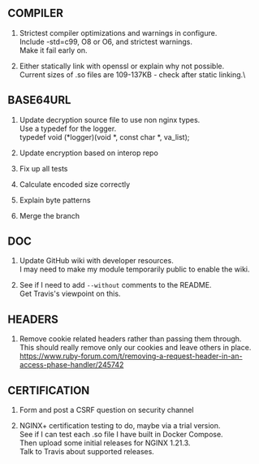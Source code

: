 COMPILER
--------
1. Strictest compiler optimizations and warnings in configure.\
   Include -std=c99, O8 or O6, and strictest warnings.\
   Make it fail early on.

2. Either statically link with openssl or explain why not possible.\
   Current sizes of .so files are 109-137KB - check after static linking.\

BASE64URL
---------
1. Update decryption source file to use non nginx types.\
   Use a typedef for the logger.\
   typedef void (*logger)(void *, const char *, va_list);

2. Update encryption based on interop repo

3. Fix up all tests

4. Calculate encoded size correctly

5. Explain byte patterns

6. Merge the branch

DOC
---
1. Update GitHub wiki with developer resources.\
   I may need to make my module temporarily public to enable the wiki.

2. See if I need to add `--without` comments to the README.\
   Get Travis's viewpoint on this.

HEADERS
-------
1. Remove cookie related headers rather than passing them through.\
   This should really remove only our cookies and leave others in place.\
   https://www.ruby-forum.com/t/removing-a-request-header-in-an-access-phase-handler/245742

CERTIFICATION
-------------
1. Form and post a CSRF question on security channel

2. NGINX+ certification testing to do, maybe via a trial version.\
   See if I can test each .so file I have built in Docker Compose.\
   Then upload some initial releases for NGINX 1.21.3.\
   Talk to Travis about supported releases.
